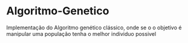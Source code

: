 # Algoritmo-Genetico
Implementação do Algoritmo genético clássico, onde se o o objetivo é manipular uma população tenha o melhor individuo possivel 

